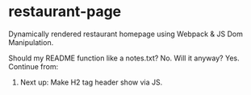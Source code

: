 # restaurant-page
Dynamically rendered restaurant homepage using Webpack &amp; JS Dom Manipulation.

Should my README function like a notes.txt? No. Will it anyway? Yes. Continue from: 
<ol>
<li>    Next up: Make H2 tag header show via JS.</li>
</ol>